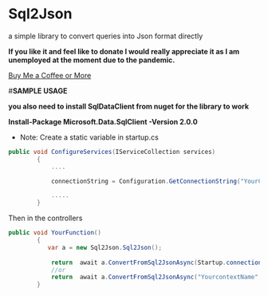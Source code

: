 # Sql2Json
a simple library to convert queries into Json format directly

**If you like it and feel like to donate I would really appreciate it as I am unemployed at the moment due to the pandemic.**

[Buy Me a Coffee or More](https://www.buymeacoffee.com/AsmG)

 
#**SAMPLE USAGE**

**you also need to install SqlDataClient from nuget for the library to work**

**Install-Package Microsoft.Data.SqlClient -Version 2.0.0**

* Note: Create a static variable in startup.cs 


 
```csharp
public void ConfigureServices(IServiceCollection services)
        {
            ....

            connectionString = Configuration.GetConnectionString("YourContextName");

            .....
        }
 ```
 
 Then in the controllers
```csharp
public void YourFunction()
        {
           var a = new Sql2Json.Sql2Json();
            
            return  await a.ConvertFromSql2JsonAsync(Startup.connectionString, "SELECT * FROM Players");
            //or
            return  await a.ConvertFromSql2JsonAsync("YourcontextName", "SELECT * FROM Players");
        }
 ```
